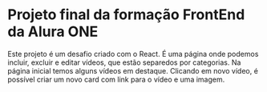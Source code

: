 # Projeto final da formação FrontEnd da Alura ONE
  Este projeto é um desafio criado com o React. É uma página onde podemos incluir, excluir e editar
  vídeos, que estão separedos por categorias.
  Na página inicial temos alguns vídeos em destaque.
  Clicando em novo vídeo, é possível criar um novo card com link para o vídeo e uma imagem.

